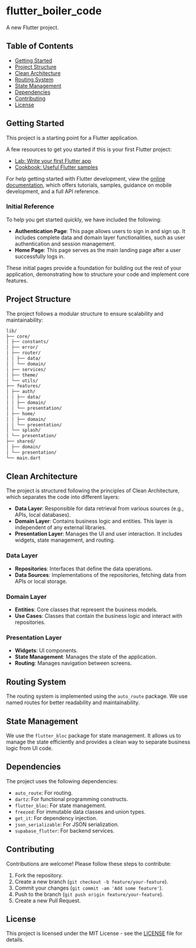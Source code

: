 # flutter_boiler_code

A new Flutter project.

## Table of Contents

- [Getting Started](#getting-started)
- [Project Structure](#project-structure)
- [Clean Architecture](#clean-architecture)
- [Routing System](#routing-system)
- [State Management](#state-management)
- [Dependencies](#dependencies)
- [Contributing](#contributing)
- [License](#license)

## Getting Started

This project is a starting point for a Flutter application.

A few resources to get you started if this is your first Flutter project:

- [Lab: Write your first Flutter app](https://docs.flutter.dev/get-started/codelab)
- [Cookbook: Useful Flutter samples](https://docs.flutter.dev/cookbook)

For help getting started with Flutter development, view the
[online documentation](https://docs.flutter.dev/), which offers tutorials,
samples, guidance on mobile development, and a full API reference.

### Initial Reference

To help you get started quickly, we have included the following:

- **Authentication Page**: This page allows users to sign in and sign up. It includes complete data and domain layer functionalities, such as user authentication and session management.
- **Home Page**: This page serves as the main landing page after a user successfully logs in.

These initial pages provide a foundation for building out the rest of your application, demonstrating how to structure your code and implement core features.

## Project Structure

The project follows a modular structure to ensure scalability and maintainability:

```bash
lib/
├── core/
│ ├── constants/
│ ├── error/
│ ├── router/
│ │ ├── data/
│ │ └── domain/
│ ├── services/
│ ├── theme/
│ └── utils/
├── features/
│ ├── auth/
│ │ ├── data/
│ │ ├── domain/
│ │ └── presentation/
│ ├── home/
│ │ ├── domain/
│ │ └── presentation/
│ └── splash/
│ └── presentation/
├── shared/
│ ├── domain/
│ └── presentation/
└── main.dart
```


## Clean Architecture

The project is structured following the principles of Clean Architecture, which separates the code into different layers:

- **Data Layer**: Responsible for data retrieval from various sources (e.g., APIs, local databases).
- **Domain Layer**: Contains business logic and entities. This layer is independent of any external libraries.
- **Presentation Layer**: Manages the UI and user interaction. It includes widgets, state management, and routing.

### Data Layer

- **Repositories**: Interfaces that define the data operations.
- **Data Sources**: Implementations of the repositories, fetching data from APIs or local storage.

### Domain Layer

- **Entities**: Core classes that represent the business models.
- **Use Cases**: Classes that contain the business logic and interact with repositories.

### Presentation Layer

- **Widgets**: UI components.
- **State Management**: Manages the state of the application.
- **Routing**: Manages navigation between screens.

## Routing System

The routing system is implemented using the `auto_route` package. We use named routes for better readability and maintainability.

## State Management

We use the `flutter_bloc` package for state management. It allows us to manage the state efficiently and provides a clean way to separate business logic from UI code.


## Dependencies

The project uses the following dependencies:

- `auto_route`: For routing.
- `dartz`: For functional programming constructs.
- `flutter_bloc`: For state management.
- `freezed`: For immutable data classes and union types.
- `get_it`: For dependency injection.
- `json_serializable`: For JSON serialization.
- `supabase_flutter`: For backend services.


## Contributing

Contributions are welcome! Please follow these steps to contribute:

1. Fork the repository.
2. Create a new branch (`git checkout -b feature/your-feature`).
3. Commit your changes (`git commit -am 'Add some feature'`).
4. Push to the branch (`git push origin feature/your-feature`).
5. Create a new Pull Request.

## License

This project is licensed under the MIT License - see the [LICENSE](LICENSE) file for details.
